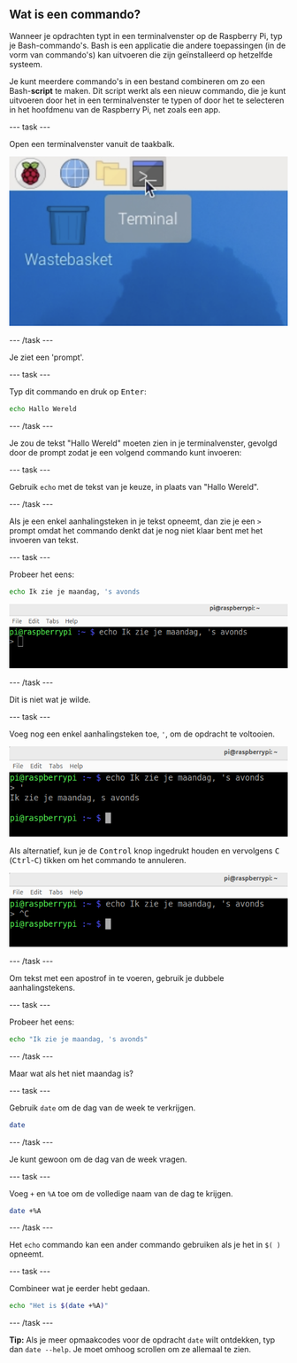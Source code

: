 ## Wat is een commando?

Wanneer je opdrachten typt in een terminalvenster op de Raspberry Pi, typ je Bash-commando's. Bash is een applicatie die andere toepassingen (in de vorm van commando's) kan uitvoeren die zijn geïnstalleerd op hetzelfde systeem.

Je kunt meerdere commando's in een bestand combineren om zo een Bash-**script** te maken. Dit script werkt als een nieuw commando, die je kunt uitvoeren door het in een terminalvenster te typen of door het te selecteren in het hoofdmenu van de Raspberry Pi, net zoals een app.

\--- task ---

Open een terminalvenster vanuit de taakbalk.

![terminalpictogram](images/pi-terminal.png)

\--- /task ---

Je ziet een 'prompt'.

\--- task ---

Typ dit commando en druk op <kbd>Enter</kbd>:

```bash
echo Hallo Wereld
```

\--- /task ---

Je zou de tekst "Hallo Wereld" moeten zien in je terminalvenster, gevolgd door de prompt zodat je een volgend commando kunt invoeren:

\--- task ---

Gebruik `echo` met de tekst van je keuze, in plaats van "Hallo Wereld".

\--- /task ---

Als je een enkel aanhalingsteken in je tekst opneemt, dan zie je een `>` prompt omdat het commando denkt dat je nog niet klaar bent met het invoeren van tekst.

\--- task ---

Probeer het eens:

```bash
echo Ik zie je maandag, 's avonds
```

![prompt](images/command-prompt.png)

\--- /task ---

Dit is niet wat je wilde.

\--- task ---

Voeg nog een enkel aanhalingsteken toe, `'`, om de opdracht te voltooien.

![prompt](images/monday_apostophe.png)

Als alternatief, kun je de <kbd>Control</kbd> knop ingedrukt houden en vervolgens <kbd>C</kbd> (<kbd>Ctrl</kbd>-<kbd>C</kbd>) tikken om het commando te annuleren.

![prompt](images/monday_controlC.png)

\--- /task ---

Om tekst met een apostrof in te voeren, gebruik je dubbele aanhalingstekens.

\--- task ---

Probeer het eens:

```bash
echo "Ik zie je maandag, 's avonds"
```

\--- /task ---

Maar wat als het niet maandag is?

\--- task ---

Gebruik `date` om de dag van de week te verkrijgen.

```bash
date
```

\--- /task ---

Je kunt gewoon om de dag van de week vragen.

\--- task ---

Voeg `+` en `%A` toe om de volledige naam van de dag te krijgen.

```bash
date +%A
```

\--- /task ---

Het `echo` commando kan een ander commando gebruiken als je het in `$( )` opneemt.

\--- task ---

Combineer wat je eerder hebt gedaan.

```bash
echo "Het is $(date +%A)"
```

\--- /task ---

**Tip:** Als je meer opmaakcodes voor de opdracht `date` wilt ontdekken, typ dan `date --help`. Je moet omhoog scrollen om ze allemaal te zien.
